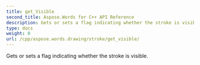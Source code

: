 ```yaml
---
title: get_Visible
second_title: Aspose.Words for C++ API Reference
description: Gets or sets a flag indicating whether the stroke is visible. 
type: docs
weight: 0
url: /cpp/aspose.words.drawing/stroke/get_visible/
---
```


Gets or sets a flag indicating whether the stroke is visible. 

